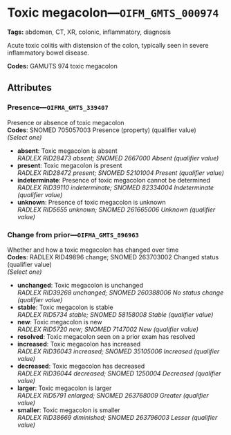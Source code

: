 # Toxic megacolon—`OIFM_GMTS_000974`

**Tags:** abdomen, CT, XR, colonic, inflammatory, diagnosis

Acute toxic colitis with distension of the colon, typically seen in severe inflammatory bowel disease.

**Codes:** GAMUTS 974 toxic megacolon

## Attributes

### Presence—`OIFMA_GMTS_339407`

Presence or absence of toxic megacolon  
**Codes**: SNOMED 705057003 Presence (property) (qualifier value)  
*(Select one)*

- **absent**: Toxic megacolon is absent  
_RADLEX RID28473 absent; SNOMED 2667000 Absent (qualifier value)_
- **present**: Toxic megacolon is present  
_RADLEX RID28472 present; SNOMED 52101004 Present (qualifier value)_
- **indeterminate**: Presence of toxic megacolon cannot be determined  
_RADLEX RID39110 indeterminate; SNOMED 82334004 Indeterminate (qualifier value)_
- **unknown**: Presence of toxic megacolon is unknown  
_RADLEX RID5655 unknown; SNOMED 261665006 Unknown (qualifier value)_

### Change from prior—`OIFMA_GMTS_896963`

Whether and how a toxic megacolon has changed over time  
**Codes**: RADLEX RID49896 change; SNOMED 263703002 Changed status (qualifier value)  
*(Select one)*

- **unchanged**: Toxic megacolon is unchanged  
_RADLEX RID39268 unchanged; SNOMED 260388006 No status change (qualifier value)_
- **stable**: Toxic megacolon is stable  
_RADLEX RID5734 stable; SNOMED 58158008 Stable (qualifier value)_
- **new**: Toxic megacolon is new  
_RADLEX RID5720 new; SNOMED 7147002 New (qualifier value)_
- **resolved**: Toxic megacolon seen on a prior exam has resolved  
- **increased**: Toxic megacolon has increased  
_RADLEX RID36043 increased; SNOMED 35105006 Increased (qualifier value)_
- **decreased**: Toxic megacolon has decreased  
_RADLEX RID36044 decreased; SNOMED 1250004 Decreased (qualifier value)_
- **larger**: Toxic megacolon is larger  
_RADLEX RID5791 enlarged; SNOMED 263768009 Greater (qualifier value)_
- **smaller**: Toxic megacolon is smaller  
_RADLEX RID38669 diminished; SNOMED 263796003 Lesser (qualifier value)_